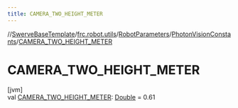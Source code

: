 ```yaml
---
title: CAMERA_TWO_HEIGHT_METER
---
```

//[SwerveBaseTemplate](../../../../index.html)/[frc.robot.utils](../../index.html)/[RobotParameters](../index.html)/[PhotonVisionConstants](index.html)/[CAMERA_TWO_HEIGHT_METER](-c-a-m-e-r-a_-t-w-o_-h-e-i-g-h-t_-m-e-t-e-r.html)



# CAMERA_TWO_HEIGHT_METER



[jvm]\
val [CAMERA_TWO_HEIGHT_METER](-c-a-m-e-r-a_-t-w-o_-h-e-i-g-h-t_-m-e-t-e-r.html): [Double](https://kotlinlang.org/api/latest/jvm/stdlib/kotlin/-double/index.html) = 0.61




